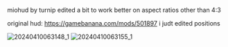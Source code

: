 miohud by turnip edited a bit to work better on aspect ratios other than 4:3 

original hud: https://gamebanana.com/mods/501897 i judt edited positions

![20240410063148_1](https://github.com/TechnoSL/MIOHUD-4X3Patch/assets/41777800/64f410a6-c7fd-4bc2-9bc5-20362df5de48)
![20240410063155_1](https://github.com/TechnoSL/MIOHUD-4X3Patch/assets/41777800/93a18d4c-4627-42f8-8672-1aa8308f7c11)
